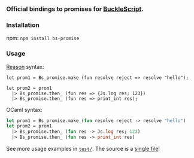 ### Official bindings to promises for [BuckleScript](https://github.com/BuckleTypes/bs-promise).

### Installation
npm: `npm install bs-promise`

### Usage

[Reason](http://facebook.github.io/reason/) syntax:

```reason
let prom1 = Bs_promise.make (fun resolve reject => resolve "hello");

let prom2 = prom1
  |> Bs_promise.then_ (fun res => {Js.log res; 123})
  |> Bs_promise.then_ (fun res => print_int res);
```

OCaml syntax:

```ocaml
let prom1 = Bs_promise.make (fun resolve reject -> resolve "hello")
let prom2 = prom1 
  |> Bs_promise.then_ (fun res -> Js.log res; 123)
  |> Bs_promise.then_ (fun res -> print_int res)
```

See more usage examples in [`test/`](https://github.com/BuckleTypes/bs-promise/blob/master/test/bs_promise_test.ml). The source is a [single file](https://github.com/BuckleTypes/bs-promise/blob/master/src/bs_promise.ml)!
